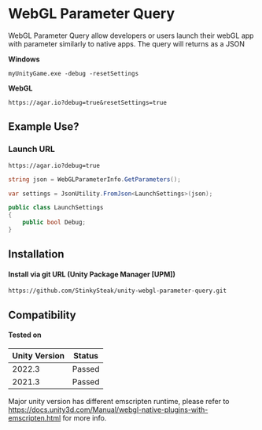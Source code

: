 ﻿# WebGL Parameter Query
WebGL Parameter Query allow developers or users launch their webGL app with parameter similarly to native apps. The query will returns as a JSON

**Windows**
```
myUnityGame.exe -debug -resetSettings
```

**WebGL**
```
https://agar.io?debug=true&resetSettings=true
```

## Example Use?

### Launch URL
```
https://agar.io?debug=true
```

```cs
string json = WebGLParameterInfo.GetParameters();

var settings = JsonUtility.FromJson<LaunchSettings>(json);

public class LaunchSettings
{
	public bool Debug;
}
```

## Installation
#### Install via git URL (Unity Package Manager [UPM])
```
https://github.com/StinkySteak/unity-webgl-parameter-query.git
```

## Compatibility
#### Tested on
| Unity Version 	| Status 	| 
|---------------	|--------	|
| 2022.3        	| Passed    |
| 2021.3        	| Passed    |

Major unity version has different emscripten runtime, please refer to https://docs.unity3d.com/Manual/webgl-native-plugins-with-emscripten.html for more info.
